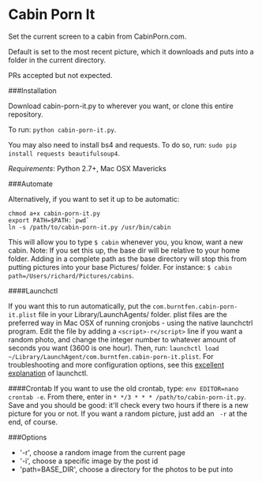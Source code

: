 Cabin Porn It
==========

Set the current screen to a cabin from CabinPorn.com.

Default is set to the most recent picture, which it downloads and puts into a
folder in the current directory.

PRs accepted but not expected.

###Installation

Download cabin-porn-it.py to wherever you want, or clone this entire repository.

To run: `python cabin-porn-it.py`.

You may also need to install bs4 and requests. To do so, run: `sudo pip install requests beautifulsoup4`.

_Requirements_: Python 2.7+, Mac OSX Mavericks

###Automate

Alternatively, if you want to set it up to be automatic:

```
chmod a+x cabin-porn-it.py
export PATH=$PATH:`pwd`
ln -s /path/to/cabin-porn-it.py /usr/bin/cabin
```

This will allow you to type `$ cabin` whenever you, you know, want a new cabin. Note: If you set this up, the base dir will be relative to your home folder. Adding in a complete path as the base directory will stop this from putting pictures into your base Pictures/ folder. For instance: `$ cabin path=/Users/richard/Pictures/cabins`. 

####Launchctl

If you want this to run automatically, put the `com.burntfen.cabin-porn-it.plist` file in your Library/LaunchAgents/ folder. plist files are the preferred way in Mac OSX of running cronjobs - using the native launchctrl program. Edit the file by adding a `<script>-r</script>` line if you want a random photo, and change the integer number to whatever amount of seconds you want (3600 is one hour). Then, run: 
`launchctl load ~/Library/LaunchAgent/com.burntfen.cabin-porn-it.plist`. For troubleshooting and more configuration options, see this [excellent explanation](http://stackoverflow.com/a/15820488/1166929) of launchctl. 

####Crontab
If you want to use the old crontab, type: `env EDITOR=nano crontab -e`. From there, enter in `* */3 * * * /path/to/cabin-porn-it.py`. Save and you should be good: it'll check every two hours if there is a new picture for you or not. If you want a random picture, just add an ` -r` at the end, of course.

###Options

* '-r', choose a random image from the current page
* '-i', choose a specific image by the post id
* 'path=BASE_DIR', choose a directory for the photos to be put into
